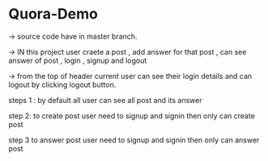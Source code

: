 # Quora-Demo

 -> source code have in master branch.

-> IN this project user craete a post , add answer for that post , can see answer of post , login , signup and logout

-> from the top of header current user can see their login details and can logout by clicking logout button.

steps 1 : by default all user can see all post and its answer

step 2: to create post user need to signup and signin then only can create post

step 3 to answer post user need to signup and signin then only can answer post
